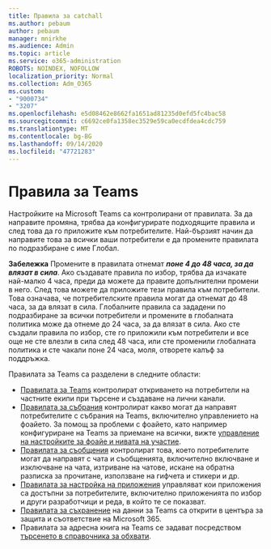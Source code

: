 ```yaml
---
title: Правила за catchall
ms.author: pebaum
author: pebaum
manager: mnirkhe
ms.audience: Admin
ms.topic: article
ms.service: o365-administration
ROBOTS: NOINDEX, NOFOLLOW
localization_priority: Normal
ms.collection: Adm_O365
ms.custom:
- "9000734"
- "3207"
ms.openlocfilehash: e5d08462e8662fa1651ad81235d0efd5fc4bac58
ms.sourcegitcommit: c6692ce0fa1358ec3529e59ca0ecdfdea4cdc759
ms.translationtype: MT
ms.contentlocale: bg-BG
ms.lasthandoff: 09/14/2020
ms.locfileid: "47721283"
---
```

# <a name="teams-policies"></a>Правила за Teams

Настройките на Microsoft Teams са контролирани от правилата. За да направите промяна, трябва да конфигурирате подходящите правила и след това да го приложите към потребителите. Най-бързият начин да направите това за всички ваши потребители е да промените правилата по подразбиране с име Глобал. 

**Забележка** Промените в правилата отнемат ***поне 4 до 48 часа, за да влязат в сила***. Ако създавате правила по избор, трябва да изчакате най-малко 4 часа, преди да можете да правите допълнителни промени в него. След това можете да приложите тези правила към потребители. Това означава, че потребителските правила могат да отнемат до 48 часа, за да влязат в сила. Глобалните правила са зададени по подразбиране за всички потребители и промените в глобалната политика може да отнеме до 24 часа, за да влязат в сила. Ако сте създали правила по избор, сте го приложили към потребители и все още не сте влезли в сила след 48 часа, или сте променили глобалната политика и сте чакали поне 24 часа, моля, отворете калъф за поддръжка.

Правилата за Teams са разделени в следните области:

- [Правилата за Teams](https://docs.microsoft.com/MicrosoftTeams/teams-policies) контролират откриването на потребители на частните екипи при търсене и създаване на лични канали.  
- [Правилата за събрания](https://docs.microsoft.com/microsoftteams/meeting-policies-in-teams) контролират какво могат да направят потребителите с събрания на Teams, включително управлението на фоайето. За помощ за проблеми с фоайето, като например конфигуриране на Teams за приемане на всички, вижте [управление на настройките за фоайе и нивата на участие](https://docs.microsoft.com/alchemyinsights/bypass-lobby).
- [Правилата за съобщения](https://docs.microsoft.com/microsoftteams/messaging-policies-in-teams) контролират това, което потребителите могат да направят с чата и съобщенията, включително включване и изключване на чата, изтриване на чатове, искане на обратна разписка за прочитане, използване на гифчета и стикери и др.
- [Правилата за настройка на приложения](https://docs.microsoft.com/MicrosoftTeams/teams-app-setup-policies) управляват кои приложения са достъпни за потребителите, включително приложенията по избор и други разработчици и реда, в който те се показват.  
- [Правилата за съхранение](https://docs.microsoft.com/microsoftteams/retention-policies) на данни за Teams са открити в центъра за защита и съответствие на Microsoft 365.
- Правилата за адресна книга на Teams се задават посредством [търсенето в справочника за обхвати](https://docs.microsoft.com/MicrosoftTeams/teams-scoped-directory-search).